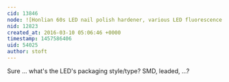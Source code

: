 ```yaml
---
cid: 13846
node: ![Honlian 60s LED nail polish hardener, various LED fluorescence updates](../notes/warren/03-10-2016/honlian-60s-led-nail-polish-hardener-various-led-fluorescence-updates)
nid: 12823
created_at: 2016-03-10 05:06:46 +0000
timestamp: 1457586406
uid: 54025
author: stoft
---
```


Sure ... what's the LED's packaging style/type? SMD, leaded, ...?
